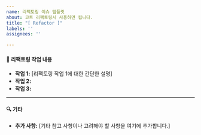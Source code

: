```yaml
---
name: 리팩토링 이슈 템플릿
about: 코트 리팩토링시 사용하면 됩니다.
title: "[ Refactor ]"
labels: ''
assignees: ''

---
```


#### 🚀 리팩토링 작업 내용

- **작업 1:** [리팩토링 작업 1에 대한 간단한 설명]
- **작업 2:**
- **작업 3:** 


---

#### 🔍 기타

- **추가 사항:** [기타 참고 사항이나 고려해야 할 사항을 여기에 추가합니다.]
